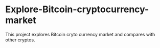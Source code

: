 # Explore-Bitcoin-cryptocurrency-market
This project explores Bitcoin cryto currency market and compares with other cryptos. 
